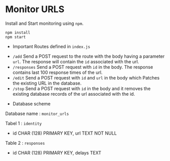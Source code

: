 # Monitor URLS

Install and Start monitoring using `npm`.

```
npm install
npm start
```

* Important Routes defined in `index.js`

 - `/add` Send a POST request to the route with the body having a parameter `url`. The response will contain the `id` associated with the url.
 - `/responses` Send a POST request with `id` in the body. The response contains last 100 response times of the url.
 - `/edit` Send a POST request with `id` and `url` in the body which Patches the existing URL in the database.
 - `/stop` Send a POST request with `id` in the body and it removes the existing database records of the url associated with the id.

* Database scheme

Database name : `monitor_urls`

Tabel 1 : `identity`
 - id CHAR (128) PRIMARY KEY, url TEXT NOT NULL

Table 2 : `responses`
 - id CHAR (128) PRIMARY KEY, delays TEXT
